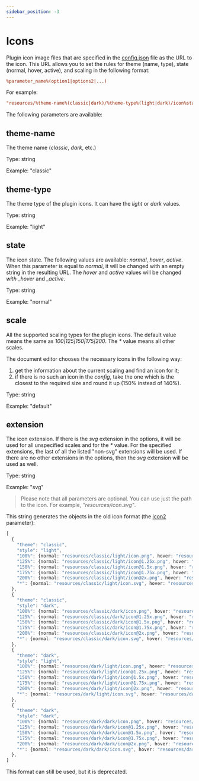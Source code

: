 ```yaml
---
sidebar_position: -3
---
```


# Icons

Plugin icon image files that are specified in the [config.json](./manifest/manifest.md#variationsicons) file as the URL to the icon. This URL allows you to set the rules for theme (name, type), state (normal, hover, active), and scaling in the following format:

``` ini
%parameter_name%(option1|options2|...)
```

For example:

``` ini
"resources/%theme-name%(classic|dark)/%theme-type%(light|dark)/icon%state%(normal|hover)%scale%(default|*).%extension%(png|svg)"
```

The following parameters are available:

## theme-name

The theme name (*classic*, *dark*, etc.)

Type: string

Example: "classic"

## theme-type

The theme type of the plugin icons. It can have the *light* or *dark* values.

Type: string

Example: "light"

## state

The icon state. The following values are available: *normal*, *hover*, *active*.
When this parameter is equal to *normal*, it will be changed with an empty string in the resulting URL. The *hover* and *active* values will be changed *with _hover* and *_active*.

Type: string

Example: "normal"

## scale

All the supported scaling types for the plugin icons. The default value means the same as *100|125|150|175|200*. The *\** value means all other scales.

The document editor chooses the necessary icons in the following way:

1. get the information about the current scaling and find an icon for it;
2. if there is no such an icon in the *config*, take the one which is the closest to the required size and round it up (150% instead of 140%).

Type: string

Example: "default"

## extension

The icon extension. If there is the *svg* extension in the options, it will be used for all unspecified scales and for the *\** value. For the specified extensions, the last of all the listed "non-svg" extensions will be used. If there are no other extensions in the options, then the *svg* extension will be used as well.

Type: string

Example: "svg"

> Please note that all parameters are optional. You can use just the path to the icon. For example, *"resources/icon.svg"*.

This string generates the objects in the old icon format (the [icon2](./manifest/manifest.md#variationsicons2) parameter):

``` ts
[
  {
    "theme": "classic",
    "style": "light",
    "100%": {normal: "resources/classic/light/icon.png", hover: "resources/classic/light/icon_hover.png"},
    "125%": {normal: "resources/classic/light/icon@1.25x.png", hover: "resources/classic/light/icon_hover@1.25x.png"},
    "150%": {normal: "resources/classic/light/icon@1.5x.png", hover: "resources/classic/light/icon_hover@1.5x.png"},
    "175%": {normal: "resources/classic/light/icon@1.75x.png", hover: "resources/classic/light/icon_hover@1.75x.png"},
    "200%": {normal: "resources/classic/light/icon@2x.png", hover: "resources/classic/light/icon_hover@2x.png"},
    "*": {normal: "resources/classic/light/icon.svg", hover: "resources/classic/light/icon_hover.svg"},
  },
  {
    "theme": "classic",
    "style": "dark",
    "100%": {normal: "resources/classic/dark/icon.png", hover: "resources/classic/dark/icon_hover.png"},
    "125%": {normal: "resources/classic/dark/icon@1.25x.png", hover: "resources/classic/dark/icon_hover@1.25x.png"},
    "150%": {normal: "resources/classic/dark/icon@1.5x.png", hover: "resources/classic/dark/icon_hover@1.5x.png"},
    "175%": {normal: "resources/classic/dark/icon@1.75x.png", hover: "resources/classic/dark/icon_hover@1.75x.png"},
    "200%": {normal: "resources/classic/dark/icon@2x.png", hover: "resources/classic/dark/icon_hover@2x.png"},
    "*": {normal: "resources/classic/dark/icon.svg", hover: "resources/classic/dark/icon_hover.svg"},
  },
  {
    "theme": "dark",
    "style": "light",
    "100%": {normal: "resources/dark/light/icon.png", hover: "resources/dark/light/icon_hover.png"},
    "125%": {normal: "resources/dark/light/icon@1.25x.png", hover: "resources/dark/light/icon_hover@1.25x.png"},
    "150%": {normal: "resources/dark/light/icon@1.5x.png", hover: "resources/dark/light/icon_hover@1.5x.png"},
    "175%": {normal: "resources/dark/light/icon@1.75x.png", hover: "resources/dark/light/icon_hover@1.75x.png"},
    "200%": {normal: "resources/dark/light/icon@2x.png", hover: "resources/dark/light/icon_hover@2x.png"},
    "*": {normal: "resources/dark/light/icon.svg", hover: "resources/dark/light/icon_hover.svg"},
  },
  {
    "theme": "dark",
    "style": "dark",
    "100%": {normal: "resources/dark/dark/icon.png", hover: "resources/dark/dark/icon_hover.png"},
    "125%": {normal: "resources/dark/dark/icon@1.25x.png", hover: "resources/dark/dark/icon_hover@1.25x.png"},
    "150%": {normal: "resources/dark/dark/icon@1.5x.png", hover: "resources/dark/dark/icon_hover@1.5x.png"},
    "175%": {normal: "resources/dark/dark/icon@1.75x.png", hover: "resources/dark/dark/icon_hover@1.75x.png"},
    "200%": {normal: "resources/dark/dark/icon@2x.png", hover: "resources/dark/dark/icon_hover@2x.png"},
    "*": {normal: "resources/dark/dark/icon.svg", hover: "resources/dark/dark/icon_hover.svg"},
  },
]
```

This format can still be used, but it is deprecated.

